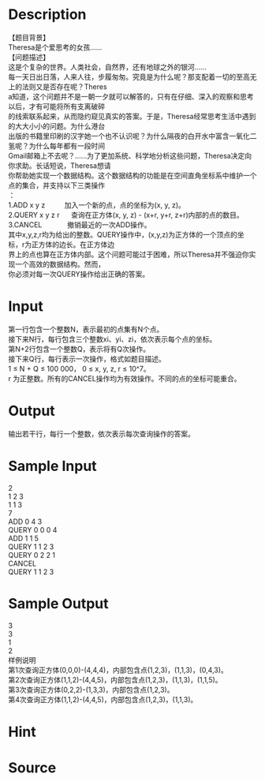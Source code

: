 
# Description

<div class="content"><div>【题目背景】</div>
<div>Theresa是个爱思考的女孩……</div>
<div>【问题描述】</div>
<div>这是个复杂的世界。人类社会，自然界，还有地球之外的银河……</div>
<div>每一天日出日落，人来人往，步履匆匆。究竟是为什么呢？那支配着一切的至高无上的法则又是否存在呢？Theres</div>
<div>a知道，这个问题并不是一朝一夕就可以解答的，只有在仔细、深入的观察和思考以后，才有可能将所有支离破碎</div>
<div>的线索联系起来，从而隐约窥见真实的答案。于是，Theresa经常思考生活中遇到的大大小小的问题。为什么港台</div>
<div>出版的书籍里印刷的汉字她一个也不认识呢？为什么隔夜的白开水中富含一氧化二氢呢？为什么每年都有一段时间</div>
<div>Gmail邮箱上不去呢？……为了更加系统、科学地分析这些问题，Theresa决定向你求助。长话短说，Theresa想请</div>
<div>你帮助她实现一个数据结构。这个数据结构的功能是在空间直角坐标系中维护一个点的集合，并支持以下三类操作</div>
<div>：</div>
<div>1.ADD x y z          加入一个新的点，点的坐标为(x, y, z)。</div>
<div>2.QUERY x y z r      查询在正方体(x, y, z) - (x+r, y+r, z+r)内部的点的数目。</div>
<div>3.CANCEL             撤销最近的一次ADD操作。</div>
<div>其中x,y,z,r均为给出的整数。QUERY操作中，(x,y,z)为正方体的一个顶点的坐标，r为正方体的边长。在正方体边</div>
<div>界上的点也算在正方体内部。这个问题可能过于困难，所以Theresa并不强迫你实现一个高效的数据结构。然而，</div>
<div>你必须对每一次QUERY操作给出正确的答案。</div></div>

# Input

<div class="content"><div>
<div>第一行包含一个整数N，表示最初的点集有N个点。</div>
<div>接下来N行，每行包含三个整数xi、yi、zi，依次表示每个点的坐标。</div>
<div>第N+2行包含一个整数Q，表示将有Q次操作。</div>
<div>接下来Q行，每行表示一次操作，格式如题目描述。</div>
<div>1 ≤ N + Q ≤ 100 000， 0 ≤ x, y, z, r ≤ 10^7。</div>
<div>r 为正整数。所有的CANCEL操作均为有效操作。不同的点的坐标可能重合。</div>
</div></div>

# Output

<div class="content"><div>输出若干行，每行一个整数，依次表示每次查询操作的答案。</div></div>

# Sample Input

<div class="content"><span class="sampledata">2<br/>
1 2 3<br/>
1 1 3<br/>
7<br/>
ADD 0 4 3<br/>
QUERY 0 0 0 4<br/>
ADD 1 1 5<br/>
QUERY 1 1 2 3<br/>
QUERY 0 2 2 1<br/>
CANCEL<br/>
QUERY 1 1 2 3</span></div>

# Sample Output

<div class="content"><span class="sampledata">3<br/>
3<br/>
1<br/>
2<br/>
样例说明<br/>
第1次查询正方体(0,0,0)-(4,4,4)，内部包含点(1,2,3)，(1,1,3)，(0,4,3)。<br/>
第2次查询正方体(1,1,2)-(4,4,5)，内部包含点(1,2,3)，(1,1,3)，(1,1,5)。<br/>
第3次查询正方体(0,2,2)-(1,3,3)，内部包含点(1,2,3)。<br/>
第4次查询正方体(1,1,2)-(4,4,5)，内部包含点(1,2,3)，(1,1,3)。</span></div>

# Hint

<div class="content"><p></p></div>

# Source

<div class="content"><p><a href="problemset.php?search="></a></p></div>

